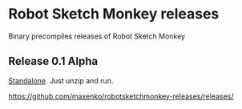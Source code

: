 # Robot Sketch Monkey releases
Binary precompiles releases of Robot Sketch Monkey

## Release 0.1 Alpha
[Standalone](https://github.com/maxenko/robotsketchmonkey-releases/releases/download/alpha/RobotSketchMonkey-0_1.zip). Just unzip and run.

https://github.com/maxenko/robotsketchmonkey-releases/releases/

